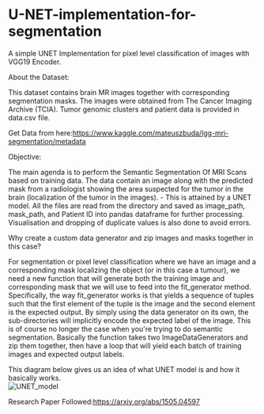 # U-NET-implementation-for-segmentation
A simple UNET Implementation for pixel level classification of images with VGG19 Encoder.



About the Dataset:

This dataset contains brain MR images together with corresponding segmentation masks.
The images were obtained from The Cancer Imaging Archive (TCIA).
Tumor genomic clusters and patient data is provided in data.csv file.

Get Data from here:https://www.kaggle.com/mateuszbuda/lgg-mri-segmentation/metadata


Objective:

The main agenda is to perform the Semantic Segmentation Of MRI Scans based on training data. The data contain an image along with the predicted mask from a radiologist showing the area suspected for the tumor in the brain (localization of the tumor in the images). - This is attained by a UNET model. 
All the files are read from the directory and saved as image_path, mask_path, and Patient ID into pandas dataframe for further processing. Visualisation and dropping of duplicate values is also done to avoid errors. 


Why create a custom data generator and zip images and masks together in this case?

For segmentation or pixel level classification where we have an image and a corresponding mask localizing the object (or in this case a tumour), we need a new function that will generate both the training image and corresponding mask that we will use to feed into the fit_generator method. Specifically, the way fit_generator works is that yields a sequence of tuples such that the first element of the tuple is the image and the second element is the expected output. By simply using the data generator on its own, the sub-directories will implicitly encode the expected label of the image. This is of course no longer the case when you're trying to do semantic segmentation.
Basically the function takes two ImageDataGenerators and zip them together, then have a loop that will yield each batch of training images and expected output labels.



This diagram below gives us an idea of what UNET model is and how it basically works.  
![UNET_model](https://github.com/itspreeti25/U-NET-implementation-for-segmentation/blob/main/unetmodel.png)


Research Paper Followed:https://arxiv.org/abs/1505.04597

